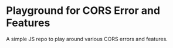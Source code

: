 # Playground for CORS Error and Features


A simple JS repo to play around various CORS errors and features.
